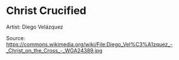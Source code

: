 # <hro-localize>Christ Crucified</hro-localize>

<hro-localize>Artist</hro-localize>: Diego Velázquez

<hro-localize>Source</hro-localize>: <https://commons.wikimedia.org/wiki/File:Diego_Vel%C3%A1zquez_-_Christ_on_the_Cross_-_WGA24389.jpg>